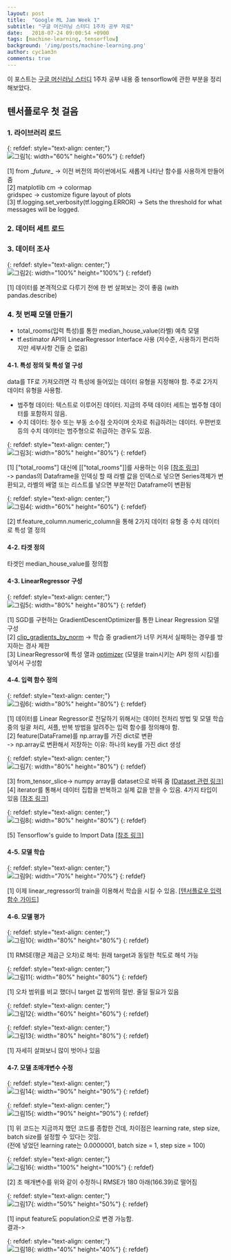 ```yaml
---
layout: post
title:  "Google ML Jam Week 1"
subtitle: "구글 머신러닝 스터디 1주차 공부 자료"
date:   2018-07-24 09:00:54 +0900
tags: [machine-learning, tensorflow]
background: '/img/posts/machine-learning.png'
author: cyc1am3n
comments: true
---
```

이 포스트는 [구글 머신러닝 스터디](https://developers.google.com/machine-learning/crash-course/) 1주차 공부 내용 중 tensorflow에 관한 부분을 정리해보았다.  

## 텐서플로우 첫 걸음  

### 1. 라이브러리 로드

{: refdef: style="text-align: center;"}  
![그림1](/img/posts/ml-jam/week1/img01.png){: width="60%" height="60%"} 
{: refdef}

[1] from \__future__ -> 이전 버전의 파이썬에서도 새롭게 나타난 함수를 사용하게 만들어 줌  
[2] matplotlib cm -> colormap  
​			gridspec -> customize figure layout of plots  
[3] tf.logging.set_verbosity(tf.logging.ERROR) -> Sets the threshold for what messages will be logged.  

### 2. 데이터 세트 로드  

### 3. 데이터 조사  

{: refdef: style="text-align: center;"}  
![그림2](/img/posts/ml-jam/week1/img02.png){: width="100%" height="100%"} 
{: refdef}

[1] 데이터를 본격적으로 다루기 전에 한 번 살펴보는 것이 좋음 (with pandas.describe)

### 4. 첫 번째 모델 만들기  

* total_rooms(입력 특성)를 통한 median_house_value(라벨) 예측 모델  
* tf.estimator API의 LinearRegressor Interface 사용 (저수준, 사용하기 편리하지만 세부사항 건들 순 없음)

#### 4-1. 특성 정의 및 특성 열 구성  
data를 TF로 가져오려면 각 특성에 들어있는 데이터 유형을 지정해야 함. 주로 2가지 데이터 유형을 사용함.  
* 범주형 데이터: 텍스트로 이루어진 데이터. 지금의 주택 데이터 세트는 범주형 데이터를 포함하지 않음.  
* 수치 데이터: 정수 또는 부동 소수점 숫자이며 숫자로 취급하려는 데이터. 우편번호 등의 수치 데이터는 범주형으로 취급하는 경우도 있음.  

{: refdef: style="text-align: center;"}  
![그림3](/img/posts/ml-jam/week1/img03.png){: width="80%" height="80%"} 
{: refdef}

[1] ["total_rooms"] 대신에 [["total_rooms"]]를 사용하는 이유 [[참조 링크]](https://datascienceschool.net/view-notebook/ee0a5679dd574b94b55193690992f850/)  
-> pandas의 Dataframe을 인덱싱 할 때 라벨 값을 인덱스로 넣으면 Series객체가 변환되고, 라벨의 배열 또는 리스트를 넣으면 부분적인 Dataframe이 변환됨

{: refdef: style="text-align: center;"}  
![그림4](/img/posts/ml-jam/week1/img04.png){: width="60%" height="60%"} 
{: refdef}

[2] tf.feature_column.numeric_column을 통해 2가지 데이터 유형 중 수치 데이터로 특성 열 정의  

#### 4-2. 타겟 정의  
타겟인 median_house_value를 정의함  

#### 4-3. LinearRegressor 구성  

{: refdef: style="text-align: center;"}  
![그림5](/img/posts/ml-jam/week1/img05.png){: width="80%" height="80%"} 
{: refdef}

[1] SGD를 구현하는 GradientDescentOptimizer를 통한 Linear Regression 모델 구성  
[2] [clip_gradients_by_norm](https://www.tensorflow.org/api_docs/python/tf/contrib/estimator) -> 학습 중 gradient가 너무 커져서 실패하는 경우를 방지하는 경사 제한  
[3] LinearRegressor에 특성 열과 [optimizer](https://www.tensorflow.org/api_docs/python/tf/train/Optimizer) (모델을 train시키는 API 정의 시킴)를 넣어서 구성함  

#### 4-4. 입력 함수 정의

{: refdef: style="text-align: center;"}  
![그림6](/img/posts/ml-jam/week1/img06.png){: width="80%" height="80%"} 
{: refdef}

[1] 데이터를 Linear Regressor로 전달하기 위해서는 데이터 전처리 방법 및 모델 학습 중의 일괄 처리, 셔플, 반복 방법을 알려주는 입력 함수를 정의해야 함.  
[2] feature(DataFrame)를 np.array를 가진 dict로 변환  
-> np.array로 변환해서 저장하는 이유: 하나의 key를 가진 dict 생성  

{: refdef: style="text-align: center;"}  
![그림7](/img/posts/ml-jam/week1/img07.png){: width="80%" height="80%"} 
{: refdef}

[3] from_tensor_slice-> numpy array를 dataset으로 바꿔 줌 [[Dataset 관련 링크]](https://www.tensorflow.org/api_docs/python/tf/data/Dataset)  
[4] iterator를 통해서 데이터 집합을 반복하고 실제 값을 받을 수 있음. 4가지 타입이 있음 [[참조 링크]](https://towardsdatascience.com/how-to-use-dataset-in-tensorflow-c758ef9e4428)  

{: refdef: style="text-align: center;"}  
![그림8](/img/posts/ml-jam/week1/img08.png){: width="80%" height="80%"} 
{: refdef}

[5] Tensorflow's guide to Import Data [[참조 링크]](https://www.tensorflow.org/guide/datasets)

#### 4-5. 모델 학습  

{: refdef: style="text-align: center;"}  
![그림9](/img/posts/ml-jam/week1/img09.png){: width="70%" height="70%"} 
{: refdef}

[1] 이제 linear_regressor의 train을 이용해서 학습을 시킬 수 있음. [[텐서플로우 입력 함수 가이드]](https://www.tensorflow.org/guide/datasets_for_estimators#passing_input_fn_data_to_your_model)

#### 4-6. 모델 평가  

{: refdef: style="text-align: center;"}  
![그림10](/img/posts/ml-jam/week1/img10.png){: width="80%" height="80%"} 
{: refdef}

[1] RMSE(평균 제곱근 오차)로 해석: 원래 target과 동일한 척도로 해석 가능  

{: refdef: style="text-align: center;"}  
![그림11](/img/posts/ml-jam/week1/img11.png){: width="80%" height="80%"} 
{: refdef}

[1] 오차 범위를 비교 했더니 target 값 범위의 절반. 줄일 필요가 있음  

{: refdef: style="text-align: center;"}  
![그림12](/img/posts/ml-jam/week1/img12.png){: width="60%" height="60%"} 
{: refdef}

{: refdef: style="text-align: center;"}  
![그림13](/img/posts/ml-jam/week1/img13.png){: width="80%" height="80%"} 
{: refdef}

[1] 자세히 살펴보니 많이 벗어나 있음  

#### 4-7. 모델 초매개변수 수정  

{: refdef: style="text-align: center;"}  
![그림14](/img/posts/ml-jam/week1/img14.png){: width="90%" height="90%"} 
{: refdef}

{: refdef: style="text-align: center;"}  
![그림15](/img/posts/ml-jam/week1/img15.png){: width="90%" height="90%"} 
{: refdef}

[1] 위 코드는 지금까지 했던 코드를 종합한 건데, 차이점은 learning rate, step size, batch size를 설정할 수 있다는 것임.  
(전에 넣었던 learning rate는 0.0000001, batch size = 1, step size = 100)  

{: refdef: style="text-align: center;"}  
![그림16](/img/posts/ml-jam/week1/img16.png){: width="100%" height="100%"} 
{: refdef}

[2] 초 매개변수를 위와 같이 수정하니 RMSE가 180 아래(166.39)로 떨어짐

{: refdef: style="text-align: center;"}  
![그림17](/img/posts/ml-jam/week1/img17.png){: width="50%" height="50%"} 
{: refdef}

[1] input feature도 population으로 변경 가능함.  
결과->  

{: refdef: style="text-align: center;"}  
![그림18](/img/posts/ml-jam/week1/img18.png){: width="40%" height="40%"} 
{: refdef}
